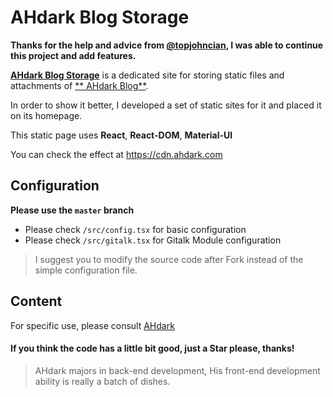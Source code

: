 # AHdark Blog Storage

**Thanks for the help and advice from [@topjohncian](https://github.com/topjohncian), I was able to continue this project and add features.**

[**AHdark Blog Storage**](https://cdn.ahdark.com) is a dedicated site for storing static files and attachments of [**
AHdark Blog**](https://ahdark.com).

In order to show it better, I developed a set of static sites for it and placed it on its homepage.

This static page uses **React**, **React-DOM**, **Material-UI**

You can check the effect at <https://cdn.ahdark.com>

## Configuration

**Please use the ```master``` branch**

* Please check ```/src/config.tsx``` for basic configuration
* Please check ```/src/gitalk.tsx``` for Gitalk Module configuration

> I suggest you to modify the source code after Fork instead of the simple configuration file.

## Content

For specific use, please consult [AHdark](https://ahdark.com/contact)

#### **If you think the code has a little bit good, just a Star please, thanks!**

> AHdark majors in back-end development, His front-end development ability is really a batch of dishes.